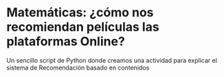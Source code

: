 <h1>Matemáticas: ¿cómo nos recomiendan películas las plataformas Online?</h1>
Un sencillo script de Python donde creamos una actividad para explicar el sistema de Recomendación basado en contenidos
